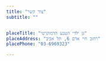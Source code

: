 ```yaml
---
title: "צור קשר"
subtitle: ""


placeTitle: "גן ילדי הטבע הדמוקרטי"
placeAddress: "רחוב חיי אדם 6, תל אביב"
placePhone: "03-6969323"

---
```

